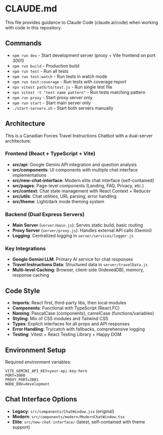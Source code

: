 # CLAUDE.md

This file provides guidance to Claude Code (claude.ai/code) when working with code in this repository.

## Commands
- `npm run dev` - Start development server (proxy + Vite frontend on port 3001)
- `npm run build` - Production build
- `npm run test` - Run all tests
- `npm run test:watch` - Run tests in watch mode
- `npm run test:coverage` - Run tests with coverage report
- `npx vitest path/to/test.js` - Run single test file
- `npx vitest -t "test name pattern"` - Run tests matching pattern
- `npm run proxy` - Start proxy server only
- `npm run start` - Start main server only
- `./start-servers.sh` - Start both servers manually

## Architecture

This is a Canadian Forces Travel Instructions Chatbot with a dual-server architecture:

### Frontend (React + TypeScript + Vite)
- **src/api**: Google Gemini API integration and question analysis
- **src/components**: UI components with multiple chat interface implementations
- **src/new-chat-interface**: Modern elite chat interface (self-contained)
- **src/pages**: Page-level components (Landing, FAQ, Privacy, etc.)
- **src/context**: Chat state management with React Context + Reducer
- **src/utils**: Chat utilities, URL parsing, error handling
- **src/theme**: Light/dark mode theming system

### Backend (Dual Express Servers)
- **Main Server** (`server/main.js`): Serves static build, basic routing
- **Proxy Server** (`server/proxy.js`): Handles external API calls (Gemini)
- **Logging**: Centralized logging in `server/services/logger.js`

### Key Integrations
- **Google Gemini LLM**: Primary AI service for chat responses
- **Travel Instructions Data**: Structured data in `server/travelData.js`
- **Multi-level Caching**: Browser, client-side (IndexedDB), memory, response caching

## Code Style
- **Imports**: React first, third-party libs, then local modules
- **Components**: Functional with TypeScript (React.FC<Props>)
- **Naming**: PascalCase (components), camelCase (functions/variables)
- **Styling**: Mix of CSS modules and Tailwind CSS
- **Types**: Explicit interfaces for all props and API responses
- **Error Handling**: Try/catch with fallbacks, comprehensive logging
- **Testing**: Vitest + React Testing Library + Happy DOM

## Environment Setup
Required environment variables:
```
VITE_GEMINI_API_KEY=your-api-key-here
PORT=3000
PROXY_PORT=3001
NODE_ENV=development
```

## Chat Interface Options
- **Legacy**: `src/components/ChatWindow.jsx` (original)
- **Modern**: `src/components/modern/ModernChatWindow.tsx` 
- **Elite**: `src/new-chat-interface/` (latest, self-contained with theme support)